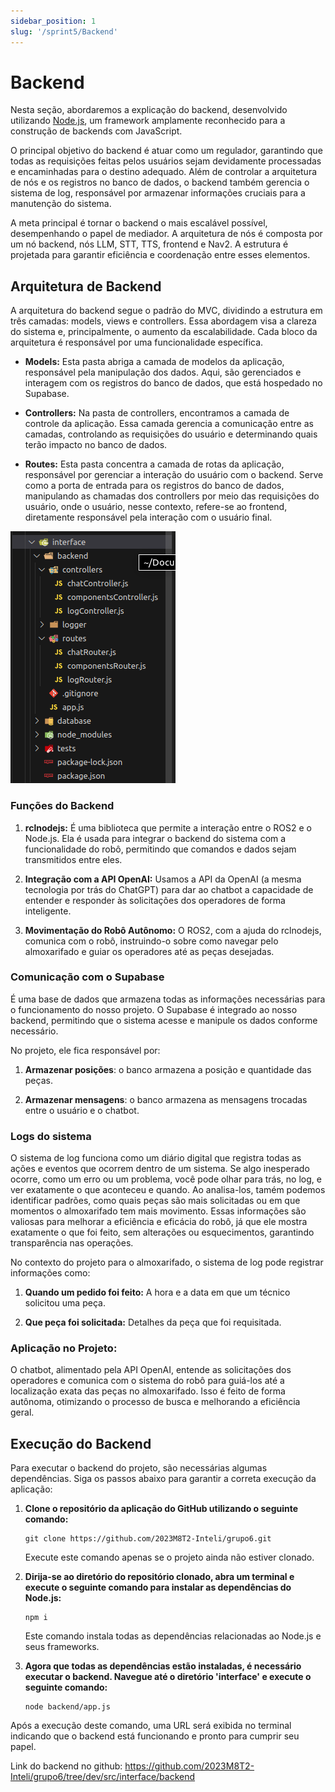 ```yaml
---
sidebar_position: 1
slug: '/sprint5/Backend'
---
```




# Backend

Nesta seção, abordaremos a explicação do backend, desenvolvido utilizando [Node.js](https://nodejs.org/docs/latest/api/), um framework amplamente reconhecido para a construção de backends com JavaScript.

O principal objetivo do backend é atuar como um regulador, garantindo que todas as requisições feitas pelos usuários sejam devidamente processadas e encaminhadas para o destino adequado. Além de controlar a arquitetura de nós e os registros no banco de dados, o backend também gerencia o sistema de log, responsável por armazenar informações cruciais para a manutenção do sistema.

A meta principal é tornar o backend o mais escalável possível, desempenhando o papel de mediador. A arquitetura de nós é composta por um nó backend, nós LLM, STT, TTS, frontend e Nav2. A estrutura é projetada para garantir eficiência e coordenação entre esses elementos.

## Arquitetura de Backend

A arquitetura do backend segue o padrão do MVC, dividindo a estrutura em três camadas: models, views e controllers. Essa abordagem visa a clareza do sistema e, principalmente, o aumento da escalabilidade. Cada bloco da arquitetura é responsável por uma funcionalidade específica.

- **Models:** Esta pasta abriga a camada de modelos da aplicação, responsável pela manipulação dos dados. Aqui, são gerenciados e interagem com os registros do banco de dados, que está hospedado no Supabase.

- **Controllers:** Na pasta de controllers, encontramos a camada de controle da aplicação. Essa camada gerencia a comunicação entre as camadas, controlando as requisições do usuário e determinando quais terão impacto no banco de dados.

- **Routes:** Esta pasta concentra a camada de rotas da aplicação, responsável por gerenciar a interação do usuário com o backend. Serve como a porta de entrada para os registros do banco de dados, manipulando as chamadas dos controllers por meio das requisições do usuário, onde o usuário, nesse contexto, refere-se ao frontend, diretamente responsável pela interação com o usuário final.


<div style={{"margin": "0 auto", "max-width": "400px", "display": "flex", "justify-content": "space-around"}}>

<div style={{"padding-right": "30px"}}>

![Estrutura_Back](../../static/img/estrutura_back.png)

</div>
</div>



### Funções do Backend

1. **rclnodejs:** É uma biblioteca que permite a interação entre o ROS2 e o Node.js. Ela é usada para integrar o backend do sistema com a funcionalidade do robô, permitindo que comandos e dados sejam transmitidos entre eles.

2. **Integração com a API OpenAI:** Usamos a API da OpenAI (a mesma tecnologia por trás do ChatGPT) para dar ao chatbot a capacidade de entender e responder às solicitações dos operadores de forma inteligente.

3. **Movimentação do Robô Autônomo:** O ROS2, com a ajuda do rclnodejs, comunica com o robô, instruindo-o sobre como navegar pelo almoxarifado e guiar os operadores até as peças desejadas.




### Comunicação com o Supabase
É uma base de dados que armazena todas as informações necessárias para o funcionamento do nosso projeto. O Supabase é integrado ao nosso backend, permitindo que o sistema acesse e manipule os dados conforme necessário.

No projeto, ele fica responsável por:

1. **Armazenar posições**: o banco armazena a posição e quantidade das peças.

2. **Armazenar mensagens**: o banco armazena as mensagens trocadas entre o usuário e o chatbot.



### Logs do sistema
O sistema de log funciona como um diário digital que registra todas as ações e eventos que ocorrem dentro de um sistema. Se algo inesperado ocorre, como um erro ou um problema, você pode olhar para trás, no log, e ver exatamente o que aconteceu e quando. Ao analisa-los, tamém podemos identificar padrões, como quais peças são mais solicitadas ou em que momentos o almoxarifado tem mais movimento. Essas informações são valiosas para melhorar a eficiência e eficácia do robô, já que ele mostra exatamente o que foi feito, sem alterações ou esquecimentos, garantindo transparência nas operações.

No contexto do projeto para o almoxarifado, o sistema de log pode registrar informações como:

1. **Quando um pedido foi feito:** A hora e a data em que um técnico solicitou uma peça.

2. **Que peça foi solicitada:** Detalhes da peça que foi requisitada.



### Aplicação no Projeto:
O chatbot, alimentado pela API OpenAI, entende as solicitações dos operadores e comunica com o sistema do robô para guiá-los até a localização exata das peças no almoxarifado. Isso é feito de forma autônoma, otimizando o processo de busca e melhorando a eficiência geral.


## Execução do Backend

Para executar o backend do projeto, são necessárias algumas dependências. Siga os passos abaixo para garantir a correta execução da aplicação:

1. **Clone o repositório da aplicação do GitHub utilizando o seguinte comando:**
   ```
   git clone https://github.com/2023M8T2-Inteli/grupo6.git
   ```
   Execute este comando apenas se o projeto ainda não estiver clonado.

2. **Dirija-se ao diretório do repositório clonado, abra um terminal e execute o seguinte comando para instalar as dependências do Node.js:**
   ```
   npm i
   ```
   Este comando instala todas as dependências relacionadas ao Node.js e seus frameworks.

3. **Agora que todas as dependências estão instaladas, é necessário executar o backend. Navegue até o diretório 'interface' e execute o seguinte comando:**
   ```
   node backend/app.js
   ```

Após a execução deste comando, uma URL será exibida no terminal indicando que o backend está funcionando e pronto para cumprir seu papel.

Link do backend no github: https://github.com/2023M8T2-Inteli/grupo6/tree/dev/src/interface/backend
